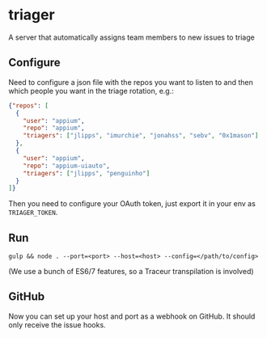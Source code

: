 triager
=======

A server that automatically assigns team members to new issues to triage

Configure
-----

Need to configure a json file with the repos you want to listen to and then
which people you want in the triage rotation, e.g.:

```json
{"repos": [
  {
    "user": "appium",
    "repo": "appium",
    "triagers": ["jlipps", "imurchie", "jonahss", "sebv", "0x1mason"]
  },
  {
    "user": "appium",
    "repo": "appium-uiauto",
    "triagers": ["jlipps", "penguinho"]
  }
]}
```

Then you need to configure your OAuth token, just export it in your env as
`TRIAGER_TOKEN`.

Run
-------

```
gulp && node . --port=<port> --host=<host> --config=</path/to/config>
```

(We use a bunch of ES6/7 features, so a Traceur transpilation is involved)

GitHub
-------

Now you can set up your host and port as a webhook on GitHub. It should only
receive the issue hooks.
